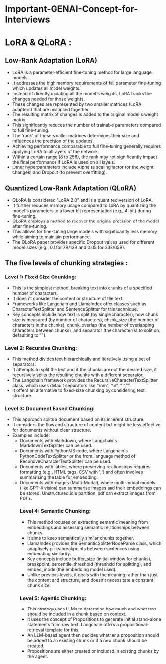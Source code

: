 # Important-GENAI-Concept-for-Interviews
# LoRA & QLoRA :
## Low-Rank Adaptation (LoRA)
* LoRA is a parameter-efficient fine-tuning method for large language models.
* It addresses the high memory requirements of full parameter fine-tuning which updates all model weights.
* Instead of directly updating all the model's weights, LoRA tracks the changes needed for those weights.
* These changes are represented by two smaller matrices (LoRA adapters) that are multiplied together.
* The resulting matrix of changes is added to the original model's weight matrix.
* This significantly reduces the number of trainable parameters compared to full fine-tuning.
* The 'rank' of these smaller matrices determines their size and influences the precision of the updates.
* Achieving performance comparable to full fine-tuning generally requires applying LoRA to all layers of the network.
* Within a certain range (8 to 256), the rank may not significantly impact the final performance if LoRA is used on all layers.
* Other hyperparameters include Alpha (a scaling factor for the weight changes) and Dropout (to prevent overfitting).
## Quantized Low-Rank Adaptation (QLoRA)
* QLoRA is considered "LoRA 2.0" and is a quantized version of LoRA.
* It further reduces memory usage compared to LoRA by quantizing the model's parameters to a lower bit representation (e.g., 4-bit) during fine-tuning.
* QLoRA employs a method to recover the original precision of the model after fine-tuning.
* This allows for fine-tuning large models with significantly less memory while aiming to maintain performance.
* The QLoRA paper provides specific Dropout values used for different model sizes (e.g., 0.1 for 7B/13B and 0.05 for 33B/65B).

## The five levels of chunking strategies :
### **Level 1: Fixed Size Chunking**:
* This is the simplest method, breaking text into chunks of a specified number of characters.
* It doesn't consider the content or structure of the text.
* Frameworks like Langchain and LlamaIndex offer classes such as CharacterTextSplitter and SentenceSplitter for this technique.
* Key concepts include how text is split (by single character), how chunk size is measured (by number of characters), chunk_size (the number of characters in the chunks), chunk_overlap (the number of overlapping characters between chunks), and separator (the character(s) to split on, defaulting to "").

### **Level 2: Recursive Chunking:**
* This method divides text hierarchically and iteratively using a set of separators.
* It attempts to split the text and if the chunks are not the desired size, it recursively splits the resulting chunks with a different separator.
* The Langchain framework provides the RecursiveCharacterTextSplitter class, which uses default separators like “\n\n”, “\n”, “ “,””.
* It offers an alternative to fixed-size chunking by considering text structure.
### **Level 3: Document Based Chunking:**
* This approach splits a document based on its inherent structure.
* It considers the flow and structure of content but might be less effective for documents without clear structure.
* Examples include:
  * Documents with Markdown, where Langchain's MarkdownTextSplitter can be used.
  * Documents with Python/JS code, where Langchain's PythonCodeTextSplitter or the from_language method of RecursiveCharacterTextSplitter can be used.
  * Documents with tables, where preserving relationships requires formatting (e.g., HTML <table> tags, CSV with ';') and often involves summarising the table for embedding.
  * Documents with images (Multi-Modal), where multi-modal models (like GPT-4 vision) can summarise images and their embeddings can be stored. Unstructured.io's partition_pdf can extract images from PDFs.
### **Level 4: Semantic Chunking:**
* This method focuses on extracting semantic meaning from embeddings and assessing semantic relationships between chunks.
* It aims to keep semantically similar chunks together.
* LlamaIndex provides the SemanticSplitterNodeParse class, which adaptively picks breakpoints between sentences using embedding similarity.
* Key concepts include buffer_size (initial window for chunks), breakpoint_percentile_threshold (threshold for splitting), and embed_mode (the embedding model used).
* Unlike previous levels, it deals with the meaning rather than just the content and structure, and doesn't necessitate a constant chunk size.
### **Level 5: Agentic Chunking:**
* This strategy uses LLMs to determine how much and what text should be included in a chunk based on context.
* It uses the concept of Propositions to generate initial stand-alone statements from raw text. Langchain offers a propositional-retrieval template for this.
* An LLM-based agent then decides whether a proposition should be added to an existing chunk or if a new chunk should be created.
* Propositions are either created or included in existing chunks by the agent.

